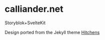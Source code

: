 # calliander.net

Storyblok+SvelteKit

Design ported from the Jekyll theme [Hitchens](https://github.com/patdryburgh/hitchens)
